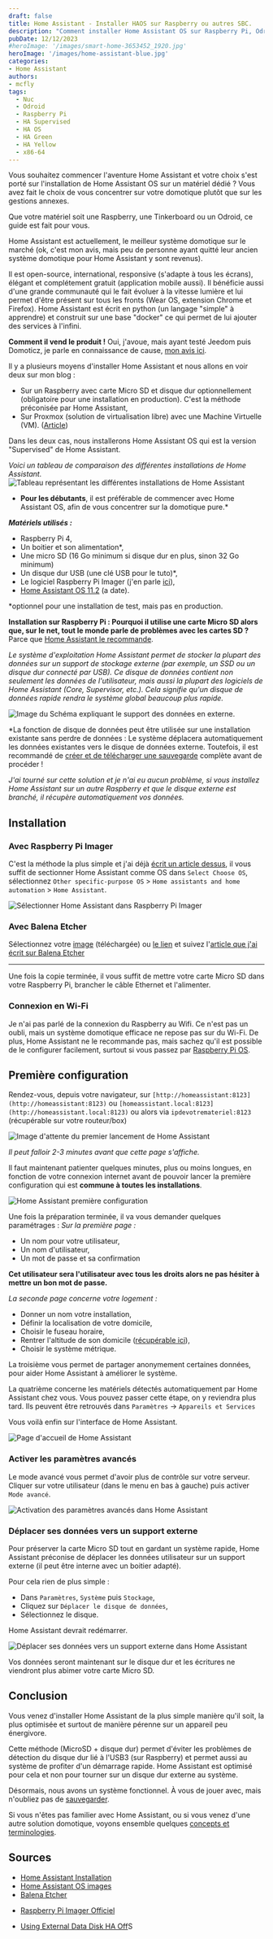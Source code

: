 ```yaml
---
draft: false
title: Home Assistant - Installer HAOS sur Raspberry ou autres SBC.
description: "Comment installer Home Assistant OS sur Raspberry Pi, Odroid, Tinkerboard, NUC ou autres, de manière simple et rapide. Commençons dans la domotique avec un système Open source, gratuit, international et évolutif avec plus de 1900 intégrations et des centaines d'add-ons."
pubDate: 12/12/2023
#heroImage: '/images/smart-home-3653452_1920.jpg'
heroImage: '/images/home-assistant-blue.jpg'
categories: 
- Home Assistant
authors: 
- mcfly
tags:
  - Nuc
  - Odroid
  - Raspberry Pi
  - HA Supervised
  - HA OS
  - HA Green
  - HA Yellow
  - x86-64
---
```

Vous souhaitez commencer l'aventure Home Assistant et votre choix s'est porté sur l'installation de Home Assistant OS sur un matériel dédié ? Vous avez fait le choix de vous concentrer sur votre domotique plutôt que sur les gestions annexes.

Que votre matériel soit une Raspberry, une Tinkerboard ou un Odroid, ce guide est fait pour vous.

Home Assistant est actuellement, le meilleur système domotique sur le marché (ok, c'est mon avis, mais peu de personne ayant quitté leur ancien système domotique pour Home Assistant y sont revenus).

Il est open-source, international, responsive (s'adapte à tous les écrans), élégant et complétement gratuit (application mobile aussi). Il bénéficie aussi d'une grande communauté qui le fait évoluer à la vitesse lumière et lui permet d'être présent sur tous les fronts (Wear OS, extension Chrome et Firefox). Home Assistant est écrit en python (un langage "simple" à apprendre) et construit sur une base "docker" ce qui permet de lui ajouter des services à l'infini.

**Comment il vend le produit !** Oui, j'avoue, mais ayant testé Jeedom puis Domoticz, je parle en connaissance de cause, [mon avis ici](/blog/domotique_introduction).

Il y a plusieurs moyens d'installer Home Assistant et nous allons en voir deux sur mon blog :
* Sur un Raspberry avec carte Micro SD et disque dur optionnellement (obligatoire pour une installation en production). C'est la méthode préconisée par Home Assistant,
* Sur Proxmox (solution de virtualisation libre) avec une Machine Virtuelle (VM). ([Article](/blog/ha_haos_proxmox_installation))

Dans les deux cas, nous installerons Home Assistant OS qui est la version "Supervised" de Home Assistant.

*Voici un tableau de comparaison des différentes installations de Home Assistant.*
![Tableau représentant les différentes installations de Home Assistant](./img/ha_tableau_installation.png "Tableau représentant les différentes installations de Home Assistant")

* **Pour les débutants**, il est préférable de commencer avec Home Assistant OS, afin de vous concentrer sur la domotique pure.*

***Matériels utilisés :***
* Raspberry Pi 4,
* Un boitier et son alimentation*,
* Une micro SD (16 Go minimum si disque dur en plus, sinon 32 Go minimum)
* Un disque dur USB (une clé USB pour le tuto)*,
* Le logiciel Raspberry Pi Imager (j'en parle [ici](/blog/raspberry_pi_installer_os)),
* [Home Assistant OS 11.2](https://github.com/home-assistant/operating-system/releases/) (a date).

*optionnel pour une installation de test, mais pas en production.

**Installation sur Raspberry Pi : Pourquoi il utilise une carte Micro SD alors que, sur le net, tout le monde parle de problèmes avec les cartes SD ?** Parce que [Home Assistant le recommande](https://www.home-assistant.io/common-tasks/os/#using-external-data-disk).

*Le système d'exploitation Home Assistant permet de stocker la plupart des données sur un support de stockage externe (par exemple, un SSD ou un disque dur connecté par USB). Ce disque de données contient non seulement les données de l'utilisateur, mais aussi la plupart des logiciels de Home Assistant (Core, Supervisor, etc.). Cela signifie qu'un disque de données rapide rendra le système global beaucoup plus rapide.*

![Image du Schéma expliquant le support des données en externe.](./img/ha_usbdatadisk.png "Schéma expliquant le support des données en externe.")

*La fonction de disque de données peut être utilisée sur une installation existante sans perdre de données : Le système déplacera automatiquement les données existantes vers le disque de données externe. Toutefois, il est recommandé de [créer et de télécharger une sauvegarde](/blog/ha_backups) complète avant de procéder !

*J'ai tourné sur cette solution et je n'ai eu aucun problème, si vous installez Home Assistant sur un autre Raspberry et que le disque externe est branché, il récupère automatiquement vos données.*

## Installation
### Avec Raspberry Pi Imager
C'est la méthode la plus simple et j'ai déjà [écrit un article dessus](/blog/raspberry_pi_installer_os/), il vous suffit de sectionner Home Assistant comme OS dans `Select Choose OS`, sélectionnez `Other specific-purpose OS` > `Home assistants and home automation` > `Home Assistant`.

![Sélectionner Home Assistant dans Raspberry Pi Imager](./img/haos_raspberry_pi_imager.gif "Sélectionner Home Assistant dans Raspberry Pi Imager")

### Avec Balena Etcher

Sélectionnez votre [image](https://github.com/home-assistant/operating-system/releases) (téléchargée) ou [le lien](https://www.home-assistant.io/installation/raspberrypi#install-home-assistant-operating-system) et suivez l'[article que j'ai écrit sur Balena Etcher](/blog/balena_etcher_installation_utilisation/index.md)

---

Une fois la copie terminée, il vous suffit de mettre votre carte Micro SD dans votre Raspberry Pi, brancher le câble Ethernet et l'alimenter.

### Connexion en Wi-Fi
Je n'ai pas parlé de la connexion du Raspberry au Wifi. Ce n'est pas un oubli, mais un système domotique efficace ne repose pas sur du Wi-Fi. De plus, Home Assistant ne le recommande pas, mais sachez qu'il est possible de le configurer facilement, surtout si vous passez par [Raspberry Pi OS](/blog/raspberry_pi_installer_os/).

## Première configuration

Rendez-vous, depuis votre navigateur, sur `[http://homeassistant:8123](http://homeassistant:8123)` ou `[homeassistant.local:8123](http://homeassistant.local:8123)` ou alors via `ipdevotremateriel:8123` (récupérable sur votre routeur/box)

![Image d'attente du premier lancement de Home Assistant](./img/installation_prepring_home_assistant.jpg "Écran d'attente lors du premier lancement de Home Assistant")

*Il peut falloir 2-3 minutes avant que cette page s'affiche.*

Il faut maintenant patienter quelques minutes, plus ou moins longues, en fonction de votre connexion internet avant de pouvoir lancer la première configuration qui est **commune à toutes les installations**.

![Home Assistant première configuration](./img/home_assistant_premiere_configuration.gif "Home Assistant première configuration")

Une fois la préparation terminée, il va vous demander quelques paramétrages :
*Sur la première page :*
* Un nom pour votre utilisateur,
* Un nom d'utilisateur,
* Un mot de passe et sa confirmation
  
**Cet utilisateur sera l'utilisateur avec tous les droits alors ne pas hésiter à mettre un bon mot de passe.**

*La seconde page concerne votre logement :*
* Donner un nom votre installation,
* Définir la localisation de votre domicile,
* Choisir le fuseau horaire,
* Rentrer l'altitude de son domicile ([récupérable ici](https://www.calcmaps.com/fr/map-elevation/)),
* Choisir le système métrique.

La troisième vous permet de partager anonymement certaines données, pour aider Home Assistant à améliorer le système.

La quatrième concerne les matériels détectés automatiquement par Home Assistant chez vous.
Vous pouvez passer cette étape, on y reviendra plus tard. Ils peuvent être retrouvés dans `Paramètres` -> `Appareils et Services`

Vous voilà enfin sur l'interface de Home Assistant.

![Page d'accueil de Home Assistant](./img/ha_ecran_acceuil.png)

### Activer les paramètres avancés

Le mode avancé vous permet d'avoir plus de contrôle sur votre serveur.
Cliquer sur votre utilisateur (dans le menu en bas à gauche) puis activer `Mode avancé`.

![Activation des paramètres avancés dans Home Assistant](./img/activer_parametres_avances.gif "Activation des paramètres avancés dans Home Assistant")

### Déplacer ses données vers un support externe
Pour préserver la carte Micro SD tout en gardant un système rapide, Home Assistant préconise de déplacer les données utilisateur sur un support externe (il peut être interne avec un boitier adapté).

Pour cela rien de plus simple :
* Dans `Paramètres`, `Système` puis `Stockage`, 
* Cliquez sur `Déplacer le disque de données`,
* Sélectionnez le disque.

Home Assistant devrait redémarrer.

![Déplacer ses données vers un support externe dans Home Assistant](./img/deplacer_donnees_support_externe.gif "Déplacer ses données vers un support externe dans Home Assistant")

Vos données seront maintenant sur le disque dur et les écritures ne viendront plus abimer votre carte Micro SD.

## Conclusion
Vous venez d'installer Home Assistant de la plus simple manière qu'il soit, la plus optimisée et surtout de manière pérenne sur un appareil peu énergivore.

Cette méthode (MicroSD + disque dur) permet d'éviter les problèmes de détection du disque dur lié à l'USB3 (sur Raspberry) et permet aussi au système de profiter d'un démarrage rapide. Home Assistant est optimisé pour cela et non pour tourner sur un disque dur externe au système.

Désormais, nous avons un système fonctionnel. À vous de jouer avec, mais n'oubliez pas de [sauvegarder](/blog/ha_backups).

Si vous n'êtes pas familier avec Home Assistant, ou si vous venez d'une autre solution domotique, voyons ensemble quelques [concepts et terminologies](/blog/ha_concepts_terminologie).

## Sources
* [Home Assistant Installation](https://www.home-assistant.io/installation/)
* [Home Assistant OS images](https://github.com/home-assistant/operating-system/releases)
* [Balena Etcher](https://www.balena.io/etcher/)
- [Raspberry Pi Imager Officiel](https://www.raspberrypi.com/software/)
* [Using External Data Disk HA Off](https://www.home-assistant.io/common-tasks/os/#using-external-data-disk)S